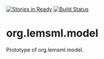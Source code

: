 [![Stories in Ready](https://badge.waffle.io/tarelli/org.lemsml.model.png?label=ready&title=Ready)](https://waffle.io/tarelli/org.lemsml.model)
[![Build Status](https://travis-ci.org/tarelli/org.lemsml.model.svg?branch=master)](https://travis-ci.org/borismarin/lems-expr-parser)

org.lemsml.model
================

Prototype of org.lemsml.model.


